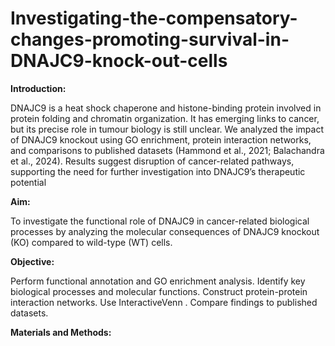 # Investigating-the-compensatory-changes-promoting-survival-in-DNAJC9-knock-out-cells
**Introduction:**

DNAJC9 is a heat shock chaperone and histone-binding protein involved in protein folding and chromatin organization.
It has emerging links to cancer, but its precise role in tumour biology is still unclear.
We analyzed the impact of DNAJC9 knockout using GO enrichment, protein interaction networks, and comparisons to published datasets (Hammond et al., 2021; Balachandra et al., 2024).
Results suggest disruption of cancer-related pathways, supporting the need for further investigation into DNAJC9’s therapeutic potential

**Aim:**

To investigate the functional role of DNAJC9 in cancer-related biological processes by analyzing the molecular consequences of DNAJC9 knockout (KO) compared to wild-type (WT) cells.

**Objective:**

Perform functional annotation and GO enrichment analysis.
Identify key biological processes and molecular functions.
Construct protein-protein interaction networks.
Use InteractiveVenn .
Compare findings to published datasets.

**Materials and Methods:**


